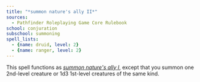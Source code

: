 ```yaml
---
title: "*summon nature's ally II*"
sources:
  - Pathfinder Roleplaying Game Core Rulebook
school: conjuration
subschool: summoning
spell_lists:
  - {name: druid, level: 2}
  - {name: ranger, level: 2}
---
```


This spell functions as [*summon nature's ally I*](/spells/summon-natures-ally-i/), except that you summon one 2nd-level creature or 1d3 1st-level creatures of the same kind.

